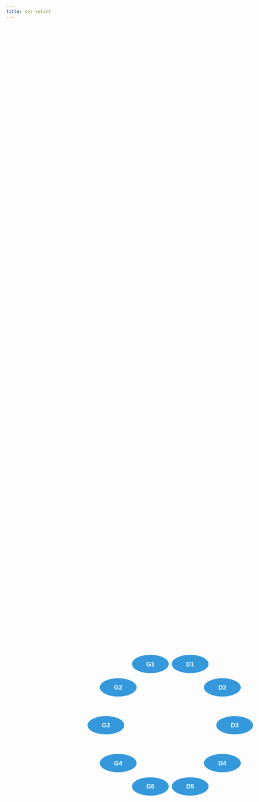 ```yaml
---
title: set volant
---
```

 <style>
    #buttonlelio {
        /* Définition des styles pour les boutons */
        .button-container {
            position: center;
            width: 175px;
            height: 175px;
            margin: 0 auto;
        }
        
        .button {
            display: block;
            border: none;
            border-radius: 50%;
            width: 100px;
            height: 50px;
            background-color: #3498db;
            color: #fff;
            font-size: 1.2em;
            font-weight: bold;
            text-align: center;
            line-height: 50px;
            cursor: pointer;
            position: absolute;
            top: 50%;
            left: 65%;
            transform: translate(-50%, -50%);
        }
        /* Définition des styles pour chaque bouton */
        #button1 {
            transform: rotate(0deg) translate(175px) rotate(0deg);
        }
        
        #button2 {
            transform: rotate(36deg) translate(175px) rotate(-36deg);
        }
        
        #button3 {
            transform: rotate(72deg) translate(175px) rotate(-72deg);
        }
        
        #button4 {
            transform: rotate(108deg) translate(175px) rotate(-108deg);
        }
        
        #button5 {
            transform: rotate(144deg) translate(175px) rotate(-144deg);
        }
        
        #button6 {
            transform: rotate(180deg) translate(175px) rotate(-180deg);
        }
        
        #button7 {
            transform: rotate(216deg) translate(175px) rotate(-216deg);
        }
        
        #button8 {
            transform: rotate(252deg) translate(175px) rotate(-252deg);
        }
        
        #button9 {
            transform: rotate(288deg) translate(175px) rotate(-288deg);
        }
        
        #button10 {
            transform: rotate(324deg) translate(175px) rotate(-324deg);
        }
    }
</style>

<!-- Création des boutons -->
<div id="buttonlelio" class="button-container">
    <button class="button" id="button1">D3</button>
    <button class="button" id="button2">D4</button>
    <button class="button" id="button3">D5</button>
    <button class="button" id="button4">G5</button>
    <button class="button" id="button5">G4</button>
    <button class="button" id="button6">G3</button>
    <button class="button" id="button7">G2</button>
    <button class="button" id="button8">G1</button>
    <button class="button" id="button9">D1</button>
    <button class="button" id="button10">D2</button>
</div>
</br></br></br></br></br></br></br></br>

